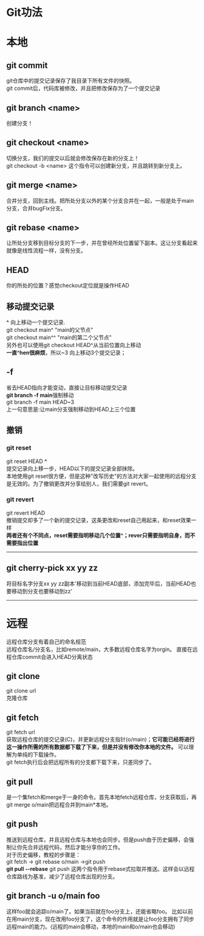 # Git功法
# 本地
## git commit
git仓库中的提交记录保存了我目录下所有文件的快照。  
git commit后，代码库被修改，并且把修改保存为了一个提交记录
## git branch \<name>
创建分支！
## git checkout \<name>
切换分支，我们的提交以后就会修改保存在新的分支上！  
git checkout -b \<name> 这个指令可以创建新分支，并且跳转到新分支上。
## git merge \<name>
合并分支，回到主线。把所处分支以外的某个分支合并在一起，一般是处于main分支，合并bugFix分支。

## git rebase \<name>
让所处分支移到目标分支的下一步，并在曾经所处位置留下副本。这让分支看起来就像是线性流程一样，没有分支。
## HEAD
你的所处的位置？感觉checkout定位就是操作HEAD
## 移动提交记录
**^** 向上移动一个提交记录.  
git checkout main^ "main的父节点"  
git checkout main^^ "main的第二个父节点"  
另外也可以使用git checkout HEAD^从当前位置向上移动  
**一直^hen很麻烦**，所以~3 向上移动3个提交记录；

## -f
省去HEAD指向才能变动，直接让目标移动提交记录  
**git branch -f main**强制移动  
git branch -f main HEAD~3  
上一句意思是:让main分支强制移动到HEAD上三个位置

## 撤销
### git reset
git reset HEAD **^**  
提交记录向上移一步，HEAD以下的提交记录全部抹除。  
本地使用git reset很方便，但是这种"改写历史"的方法对大家一起使用的远程分支是无效的。为了撤销更改并分享给别人，我们需要git revert。
### git revert
git revert HEAD  
撤销提交却多了一个新的提交记录，这条更改和reset自己用起来，和reset效果一样  
**两者还有个不同点，reset需要指明移动几个位置^；rever只需要指明自身，而不需要指出位置**
***
## git cherry-pick xx yy zz
将目标名字分支xx yy zz副本'移动到当前HEAD底部，添加完毕后，当前HEAD也要移动到分支也要移动到zz'
***
# 远程
远程仓库分支有着自己的命名规范  
远程仓库名/分支名，比如remote/main，大多数远程仓库名字为orgin。
直接在远程仓库commit会进入HEAD分离状态
## git clone
git clone url  
克隆仓库
## git fetch
git fetch url  
获取远程仓库的提交记录(C)，并更新远程分支指针(o/main)；**它可能已经将进行这一操作所需的所有数据都下载了下来，但是并没有修改你本地的文件。** 可以理解为单纯的下载操作。  
git fetch执行后会把远程所有的分支都下载下来，只差同步了。
## git pull
是一个集fetch和merge于一身的命令。首先本地fetch远程仓库，分支获取后，再git merge o/main把远程合并到main*本地。
## git push
推送到远程仓库，并且远程仓库与本地也会同步。但是push由于历史偏移，会强制让你先合并远程代码，然后才能分享你的工作。  
对于历史偏移，教程的步骤是：  
git fetch -> git rebase o/main ->git push  
**git pull --rebase** git push 这两个指令用于rebase式拉取并推送。这样会以远程仓库路线为基准，减少了远程仓库出现的分支。
## git branch -u o/main foo
这样foo就会追踪o/main了。如果当前就在foo分支上，还能省略foo。
比如以前在用main分支，现在改用foo分支了，这个命令的作用就是让foo分支拥有了同步远程main的能力。(远程的main会移动，本地的main和o/main也会移动)

